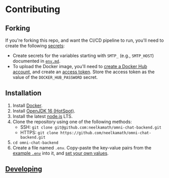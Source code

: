 # Contributing

## Forking

If you're forking this repo, and want the CI/CD pipeline to run, you'll need to create the following [secrets](https://docs.github.com/en/free-pro-team@latest/actions/reference/encrypted-secrets#creating-encrypted-secrets-for-a-repository):
- Create secrets for the variables starting with `SMTP_` (e.g., `SMTP_HOST`) documented in [`env.md`](env.md).
- To upload the Docker image, you'll need to [create a Docker Hub account](https://hub.docker.com/signup), and create an [access token](https://docs.docker.com/docker-hub/access-tokens/). Store the access token as the value of the `DOCKER_HUB_PASSWORD` secret.

## Installation

1. Install [Docker](https://docs.docker.com/get-docker/).
1. Install [OpenJDK 16 (HotSpot)](https://adoptopenjdk.net/?variant=openjdk16&jvmVariant=hotspot).
1. Install the latest [node.js](https://nodejs.org/en/download/) LTS.
1. Clone the repository using one of the following methods:
    - SSH: `git clone git@github.com:neelkamath/omni-chat-backend.git`
    - HTTPS: `git clone https://github.com/neelkamath/omni-chat-backend.git`
1. `cd omni-chat-backend`
1. Create a file named `.env`. Copy-paste the key-value pairs from the [example `.env`](.env) into it, and [set your own values](env.md).

## [Developing](developing.md)
